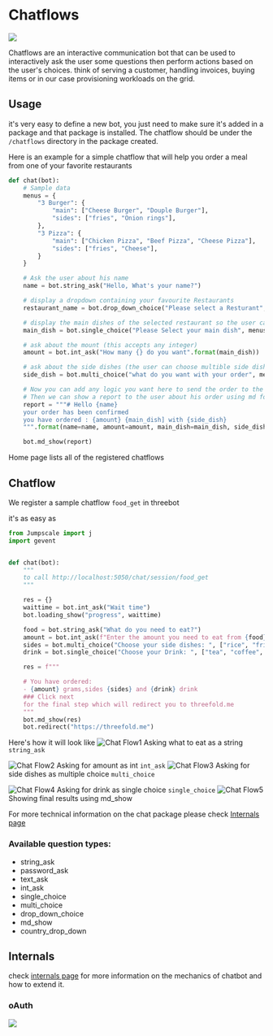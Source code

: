 # Chatflows

![](./img/chathome.png)

Chatflows are an interactive communication bot that can be used to interactively ask the user some questions then perform actions based on the user's choices. think of serving a customer, handling invoices, buying items or in our case provisioning workloads on the grid.

## Usage

it's very easy to define a new bot, you just need to make sure it's added in a package and that package is installed. The chatflow should be under the `/chatflows` directory in the package created.

Here is an example for a simple chatflow that will help you order a meal from one of your favorite restaurants

```python
def chat(bot):
    # Sample data
    menus = {
        "3 Burger": {
            "main": ["Cheese Burger", "Douple Burger"],
            "sides": ["fries", "Onion rings"],
        },
        "3 Pizza": {
            "main": ["Chicken Pizza", "Beef Pizza", "Cheese Pizza"],
            "sides": ["fries", "Cheese"],
        }
    }

    # Ask the user about his name
    name = bot.string_ask("Hello, What's your name?")

    # display a dropdown containing your favourite Restaurants
    restaurant_name = bot.drop_down_choice("Please select a Resturant", menus.keys())

    # display the main dishes of the selected restaurant so the user can choose only one dish
    main_dish = bot.single_choice("Please Select your main dish", menus[restaurant_name]["main"])

    # ask about the mount (this accepts any integer)
    amount = bot.int_ask("How many {} do you want".format(main_dish))

    # ask about the side dishes (the user can choose multible side dishes)
    side_dish = bot.multi_choice("what do you want with your order", menus[restaurant_name]["sides"])

    # Now you can add any logic you want here to send the order to the restaurant
    # Then we can show a report to the user about his order using md format
    report = """# Hello {name}
    your order has been confirmed
    you have ordered : {amount} {main_dish] with {side_dish}
    """.format(name=name, amount=amount, main_dish=main_dish, side_dish=side_dish)

    bot.md_show(report)
```

Home page lists all of the registered chatflows

## Chatflow

We register a sample chatflow `food_get` in threebot

it's as easy as 


```python
from Jumpscale import j
import gevent


def chat(bot):
    """
    to call http://localhost:5050/chat/session/food_get
    """

    res = {}
    waittime = bot.int_ask("Wait time")
    bot.loading_show("progress", waittime)

    food = bot.string_ask("What do you need to eat?")
    amount = bot.int_ask(f"Enter the amount you need to eat from {food} in grams")
    sides = bot.multi_choice("Choose your side dishes: ", ["rice", "fries", "saute", "mashed potato"])
    drink = bot.single_choice("Choose your Drink: ", ["tea", "coffee", "lemon"])

    res = f"""

    # You have ordered:
    - {amount} grams,sides {sides} and {drink} drink
    ### Click next
    for the final step which will redirect you to threefold.me
    """
    bot.md_show(res)
    bot.redirect("https://threefold.me")

```
Here's how it will look like 
![Chat Flow1](./img/chat1.png)
Asking what to eat as a string `string_ask`

![Chat Flow2](./img/chat2.png)
Asking for amount as int `int_ask`
![Chat Flow3](./img/chat3.png)
Asking for side dishes as multiple choice `multi_choice`

![Chat Flow4](./img/chat4.png)
Asking for drink as single choice `single_choice`
![Chat Flow5](./img/chat5.png)
Showing final results using md_show

For more technical information on the chat package please check [Internals page](internals_chat.md)


### Available question types:

- string_ask
- password_ask
- text_ask
- int_ask
- single_choice
- multi_choice
- drop_down_choice
- md_show
- country_drop_down

## Internals

check [internals page](internals.md) for more information on the mechanics of chatbot and how to extend it.

### oAuth

![](./img/oauth.png)
